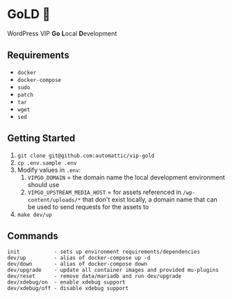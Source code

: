 # GoLD 💛

WordPress VIP **Go** **L**ocal **D**evelopment

## Requirements

* `docker`
* `docker-compose`
* `sudo`
* `patch`
* `tar`
* `wget`
* `sed`

## Getting Started

1. `git clone git@github.com:automattic/vip-gold`
2. `cp .env.sample .env`
3. Modify values in `.env`:
    1. `VIPGO_DOMAIN` = the domain name the local development environment should use
    2. `VIPGO_UPSTREAM_MEDIA_HOST` = for assets referenced in `/wp-content/uploads/*` that don't exist locally, a domain name that can be used to send requests for the assets to
4. `make dev/up`

## Commands

```
init           - sets up environment requirements/dependencies
dev/up         - alias of docker-compose up -d
dev/down       - alias of docker-compose down
dev/upgrade    - update all container images and provided mu-plugins
dev/reset      - remove data/mariadb and run dev/upgrade
dev/xdebug/on  - enable xdebug support
dev/xdebug/off - disable xdebug support
```
